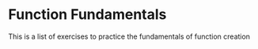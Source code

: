 Function Fundamentals
=====================

This is a list of exercises to practice the fundamentals of function creation
